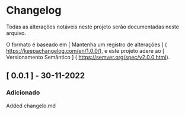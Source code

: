 # Changelog

Todas as alterações notáveis neste projeto serão documentadas neste arquivo.

O formato é baseado em [ Mantenha um registro de alterações ] ( https://keepachangelog.com/en/1.0.0/),
e este projeto adere ao [ Versionamento Semântico ] ( https://semver.org/spec/v2.0.0.html).



## [ 0.0.1 ] - 30-11-2022

### Adicionado
Added changelo.md

